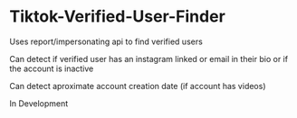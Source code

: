 # Tiktok-Verified-User-Finder
Uses report/impersonating api to find verified users

Can detect if verified user has an instagram linked or email in their bio or if the account is inactive

Can detect aproximate account creation date (if account has videos)

In Development
